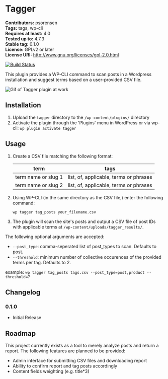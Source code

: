 # Tagger #
**Contributors:** psorensen  
**Tags:** tags, wp-cli  
**Requires at least:** 4.0  
**Tested up to:** 4.7.3  
**Stable tag:** 0.1.0  
**License:** GPLv2 or later  
**License URI:** http://www.gnu.org/licenses/gpl-2.0.html  

[![Build Status](https://travis-ci.org/psorensen/tagger.svg?branch=master)](https://travis-ci.org/psorensen/tagger)

This plugin provides a WP-CLI command to scan posts in a Wordpress installation and suggest terms based on a user-provided CSV file.

![Gif of Tagger plugin at work](http://g.recordit.co/eXLesj12Pv.gif)


## Installation ##

1. Upload the `tagger` directory to the `/wp-content/plugins/` directory
2. Activate the plugin through the 'Plugins' menu in WordPress or via wp-cli: `wp plugin activate tagger`

## Usage ##
1. Create a CSV file matching the following format:

	| term                | tags                                   |
	|---------------------|----------------------------------------|
	| term name or slug 1 | list, of, applicable, terms or phrases |
	| term name or slug 2 | list, of, applicable, terms or phrases |

2. Using WP-CLI (in the same directory as the CSV file,) enter the following command:

	`wp tagger tag_posts your_filename.csv`

3. The plugin will scan the site's posts and output a CSV file of post IDs with applicable terms at `/wp-content/uploads/tagger_results/`.

The following optional arguments are accepted:

- `--post_type`: comma-seperated list of post_types to scan. Defaults to post.
- `--threshold`: minimum number of collective occurences of the provided terms per tag. Defaults to 2.

example: `wp tagger tag_posts tags.csv --post_type=post,product --threshold=7`



## Changelog ##

### 0.1.0 ###
* Initial Release

## Roadmap ##

This project currently exists as a tool to merely analyze posts and return a report. The following features are planned to be provided:

- Admin interface for submitting CSV files and downloading report
- Ability to confirm report and tag posts accordingly
- Content fields weighting (e.g. title*3)


